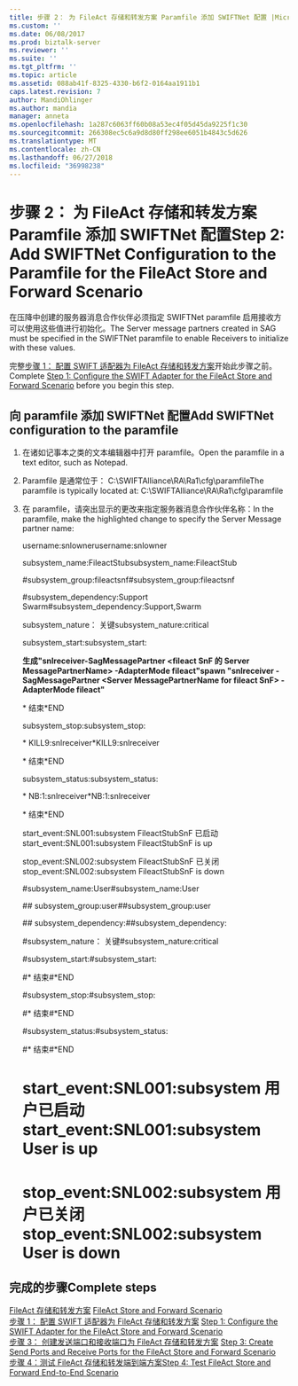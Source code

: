 ```yaml
---
title: 步骤 2： 为 FileAct 存储和转发方案 Paramfile 添加 SWIFTNet 配置 |Microsoft Docs
ms.custom: ''
ms.date: 06/08/2017
ms.prod: biztalk-server
ms.reviewer: ''
ms.suite: ''
ms.tgt_pltfrm: ''
ms.topic: article
ms.assetid: 088ab41f-8325-4330-b6f2-0164aa1911b1
caps.latest.revision: 7
author: MandiOhlinger
ms.author: mandia
manager: anneta
ms.openlocfilehash: 1a287c6063ff60b08a53ec4f05d45da9225f1c30
ms.sourcegitcommit: 266308ec5c6a9d8d80ff298ee6051b4843c5d626
ms.translationtype: MT
ms.contentlocale: zh-CN
ms.lasthandoff: 06/27/2018
ms.locfileid: "36998238"
---
```

# <a name="step-2-add-swiftnet-configuration-to-the-paramfile-for-the-fileact-store-and-forward-scenario"></a><span data-ttu-id="be552-102">步骤 2： 为 FileAct 存储和转发方案 Paramfile 添加 SWIFTNet 配置</span><span class="sxs-lookup"><span data-stu-id="be552-102">Step 2: Add SWIFTNet Configuration to the Paramfile for the FileAct Store and Forward Scenario</span></span>
<span data-ttu-id="be552-103">在压降中创建的服务器消息合作伙伴必须指定 SWIFTNet paramfile 启用接收方可以使用这些值进行初始化。</span><span class="sxs-lookup"><span data-stu-id="be552-103">The Server message partners created in SAG must be specified in the SWIFTNet paramfile to enable Receivers to initialize with these values.</span></span>  
  
<span data-ttu-id="be552-104">完整[步骤 1： 配置 SWIFT 适配器为 FileAct 存储和转发方案](../../adapters-and-accelerators/fileact-interact/step-1-configure-the-swift-adapter-for-the-fileact-store-and-forward-scenario.md)开始此步骤之前。</span><span class="sxs-lookup"><span data-stu-id="be552-104">Complete [Step 1: Configure the SWIFT Adapter for the FileAct Store and Forward Scenario](../../adapters-and-accelerators/fileact-interact/step-1-configure-the-swift-adapter-for-the-fileact-store-and-forward-scenario.md) before you begin this step.</span></span>
  
## <a name="add-swiftnet-configuration-to-the-paramfile"></a><span data-ttu-id="be552-105">向 paramfile 添加 SWIFTNet 配置</span><span class="sxs-lookup"><span data-stu-id="be552-105">Add SWIFTNet configuration to the paramfile</span></span>  
  
1. <span data-ttu-id="be552-106">在诸如记事本之类的文本编辑器中打开 paramfile。</span><span class="sxs-lookup"><span data-stu-id="be552-106">Open the paramfile in a text editor, such as Notepad.</span></span>  
  
2. <span data-ttu-id="be552-107">Paramfile 是通常位于： C:\SWIFTAlliance\RA\Ra1\cfg\paramfile</span><span class="sxs-lookup"><span data-stu-id="be552-107">The paramfile is typically located at: C:\SWIFTAlliance\RA\Ra1\cfg\paramfile</span></span>  
  
3. <span data-ttu-id="be552-108">在 paramfile，请突出显示的更改来指定服务器消息合作伙伴名称：</span><span class="sxs-lookup"><span data-stu-id="be552-108">In the paramfile, make the highlighted change to specify the Server Message partner name:</span></span>  
    
    <span data-ttu-id="be552-109">username:snlowner</span><span class="sxs-lookup"><span data-stu-id="be552-109">username:snlowner</span></span>  
  
    <span data-ttu-id="be552-110">subsystem_name:FileactStub</span><span class="sxs-lookup"><span data-stu-id="be552-110">subsystem_name:FileactStub</span></span>  
  
    <span data-ttu-id="be552-111">\#subsystem_group:fileactsnf</span><span class="sxs-lookup"><span data-stu-id="be552-111">\#subsystem_group:fileactsnf</span></span>  
  
    <span data-ttu-id="be552-112">\#subsystem_dependency:Support Swarm</span><span class="sxs-lookup"><span data-stu-id="be552-112">\#subsystem_dependency:Support,Swarm</span></span>  
  
    <span data-ttu-id="be552-113">subsystem_nature： 关键</span><span class="sxs-lookup"><span data-stu-id="be552-113">subsystem_nature:critical</span></span>  
  
    <span data-ttu-id="be552-114">subsystem_start:</span><span class="sxs-lookup"><span data-stu-id="be552-114">subsystem_start:</span></span>  
  
    <span data-ttu-id="be552-115">**生成"snlreceiver-SagMessagePartner \<fileact SnF 的 Server MessagePartnerName\> -AdapterMode fileact"**</span><span class="sxs-lookup"><span data-stu-id="be552-115">**spawn "snlreceiver -SagMessagePartner \<Server MessagePartnerName for fileact SnF\> -AdapterMode fileact"**</span></span>  
  
    <span data-ttu-id="be552-116">\* 结束</span><span class="sxs-lookup"><span data-stu-id="be552-116">\*END</span></span>  
  
    <span data-ttu-id="be552-117">subsystem_stop:</span><span class="sxs-lookup"><span data-stu-id="be552-117">subsystem_stop:</span></span>  
  
    <span data-ttu-id="be552-118">\* KILL9:snlreceiver</span><span class="sxs-lookup"><span data-stu-id="be552-118">\*KILL9:snlreceiver</span></span>  
  
    <span data-ttu-id="be552-119">\* 结束</span><span class="sxs-lookup"><span data-stu-id="be552-119">\*END</span></span>  
  
    <span data-ttu-id="be552-120">subsystem_status:</span><span class="sxs-lookup"><span data-stu-id="be552-120">subsystem_status:</span></span>  
  
    <span data-ttu-id="be552-121">\* NB:1:snlreceiver</span><span class="sxs-lookup"><span data-stu-id="be552-121">\*NB:1:snlreceiver</span></span>  
  
    <span data-ttu-id="be552-122">\* 结束</span><span class="sxs-lookup"><span data-stu-id="be552-122">\*END</span></span>  
  
    <span data-ttu-id="be552-123">start_event:SNL001:subsystem FileactStubSnF 已启动</span><span class="sxs-lookup"><span data-stu-id="be552-123">start_event:SNL001:subsystem FileactStubSnF is up</span></span>  
  
    <span data-ttu-id="be552-124">stop_event:SNL002:subsystem FileactStubSnF 已关闭</span><span class="sxs-lookup"><span data-stu-id="be552-124">stop_event:SNL002:subsystem FileactStubSnF is down</span></span>  
  
    <span data-ttu-id="be552-125">\#subsystem_name:User</span><span class="sxs-lookup"><span data-stu-id="be552-125">\#subsystem_name:User</span></span>  
  
    <span data-ttu-id="be552-126">\## subsystem_group:user</span><span class="sxs-lookup"><span data-stu-id="be552-126">\##subsystem_group:user</span></span>  
  
    <span data-ttu-id="be552-127">\## subsystem_dependency:</span><span class="sxs-lookup"><span data-stu-id="be552-127">\##subsystem_dependency:</span></span>  
  
    <span data-ttu-id="be552-128">\#subsystem_nature： 关键</span><span class="sxs-lookup"><span data-stu-id="be552-128">\#subsystem_nature:critical</span></span>  
  
    <span data-ttu-id="be552-129">\#subsystem_start:</span><span class="sxs-lookup"><span data-stu-id="be552-129">\#subsystem_start:</span></span>  
  
    <span data-ttu-id="be552-130">\#\* 结束</span><span class="sxs-lookup"><span data-stu-id="be552-130">\#\*END</span></span>  
  
    <span data-ttu-id="be552-131">\#subsystem_stop:</span><span class="sxs-lookup"><span data-stu-id="be552-131">\#subsystem_stop:</span></span>  
  
    <span data-ttu-id="be552-132">\#\* 结束</span><span class="sxs-lookup"><span data-stu-id="be552-132">\#\*END</span></span>  
  
    <span data-ttu-id="be552-133">\#subsystem_status:</span><span class="sxs-lookup"><span data-stu-id="be552-133">\#subsystem_status:</span></span>  
  
    <span data-ttu-id="be552-134">\#\* 结束</span><span class="sxs-lookup"><span data-stu-id="be552-134">\#\*END</span></span>  
  
    # <a name="starteventsnl001subsystem-user-is-up"></a><span data-ttu-id="be552-135">start_event:SNL001:subsystem 用户已启动</span><span class="sxs-lookup"><span data-stu-id="be552-135">start_event:SNL001:subsystem User is up</span></span>  
  
    # <a name="stopeventsnl002subsystem-user-is-down"></a><span data-ttu-id="be552-136">stop_event:SNL002:subsystem 用户已关闭</span><span class="sxs-lookup"><span data-stu-id="be552-136">stop_event:SNL002:subsystem User is down</span></span>  
    
  
## <a name="complete-steps"></a><span data-ttu-id="be552-137">完成的步骤</span><span class="sxs-lookup"><span data-stu-id="be552-137">Complete steps</span></span>
 <span data-ttu-id="be552-138">[FileAct 存储和转发方案](../../adapters-and-accelerators/fileact-interact/fileact-store-and-forward-scenario.md) </span><span class="sxs-lookup"><span data-stu-id="be552-138">[FileAct Store and Forward Scenario](../../adapters-and-accelerators/fileact-interact/fileact-store-and-forward-scenario.md) </span></span>  
 <span data-ttu-id="be552-139">[步骤 1： 配置 SWIFT 适配器为 FileAct 存储和转发方案](../../adapters-and-accelerators/fileact-interact/step-1-configure-the-swift-adapter-for-the-fileact-store-and-forward-scenario.md) </span><span class="sxs-lookup"><span data-stu-id="be552-139">[Step 1: Configure the SWIFT Adapter for the FileAct Store and Forward Scenario](../../adapters-and-accelerators/fileact-interact/step-1-configure-the-swift-adapter-for-the-fileact-store-and-forward-scenario.md) </span></span>  
 <span data-ttu-id="be552-140">[步骤 3： 创建发送端口和接收端口为 FileAct 存储和转发方案](../../adapters-and-accelerators/fileact-interact/step-3-create-send-ports-and-receive-ports-for-the-fileact-store-and-forward.md) </span><span class="sxs-lookup"><span data-stu-id="be552-140">[Step 3: Create Send Ports and Receive Ports for the FileAct Store and Forward Scenario](../../adapters-and-accelerators/fileact-interact/step-3-create-send-ports-and-receive-ports-for-the-fileact-store-and-forward.md) </span></span>  
 [<span data-ttu-id="be552-141">步骤 4：测试 FileAct 存储和转发端到端方案</span><span class="sxs-lookup"><span data-stu-id="be552-141">Step 4: Test FileAct Store and Forward End-to-End Scenario</span></span>](../../adapters-and-accelerators/fileact-interact/step-4-test-fileact-store-and-forward-end-to-end-scenario.md)